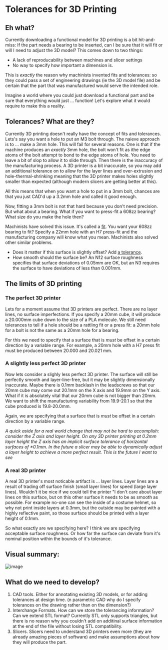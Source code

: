# Tolerances for 3D Printing

## Eh what?
Currently downloading a functional model for 3D printing is a bit hit-and-miss:
If the part needs a bearing to be inserted, can I be sure that it will fit or will I need to adjust the 3D model? 
This comes down to two things:
 - A lack of reproducability between machines and slicer settings
 - No way to specify how important a dimension is.

This is _exactly_ the reason why machinists invented fits and tolerances: so they could pass a set of engineering drawings
(ie the 3D model file) and be certain that the part that was manufactured would serve the intended role.

Imagine a world where you could just download a functional part and be sure that everything would just ... function!
Let's explore what it would require to make this a reality.

## Tolerances? What are they?
Currently 3D printing doesn't really have the concept of fits and tolerances. Lets's say you want a hole to put an 
M3 bolt through. The naieve approach is to ... make a 3mm hole. This will fail for several reasons. One is that
if the machine produces an _exactly_ 3mm hole, the bolt won't fit as ithe edge atoms of the bolt attempt to bond to the
edge atoms of hole. You need to leave a bit of slop to allow it to slide through. Then there is the inaccuracy of the
manufacturing process. A 3D printer is a bit inaccurate, so you may add an additional tolerance on to allow for the
layer lines and over-extrusion and hole-thermal-shrinking meaning that the 3D printer makes holes slightly smaller than
expected (although modern slicers are getting better at this).

All this means that when you want a hole to put in a 3mm bolt, chances are that you just CAD'd up a 3.2mm hole and
called it good enough. 

Now, fitting a 3mm bolt is not that hard because you don't need precision. But what about a bearing. What if you want
to press-fit a 608zz bearing? What size do you make the hole then?

Machinists have solved this issue. It's called a [fit](https://en.wikipedia.org/wiki/Engineering_fit). You want your 
608zz bearing to fit? Specify a 22mm hole with an H7 press-fit and the manufacturing company will know what you mean.
Machinists also solved other similar problems. 

 - Does it matter if this surface is slightly offset? Add [a tolerance](https://en.wikipedia.org/wiki/Engineering_tolerance).
 - How smooth should the surface be? An N12 surface roughness specifies that surface deviations of 0.05mm are OK, but
   an N3 requires the surface to have deviations of less than 0.001mm.

## The limits of 3D printing

### The perfect 3D printer
Lets for a moment assume that 3D printers are perfect. There are no layer lines, no surface imperfections. If you specify
a 20mm cube, it will produce a 20.000mm cube down to the size of a PLA molecule. We still need tolerances to tell if a hole
should be a rattling fit or a press fit: a 20mm hole for a bolt is not the same as a 20mm hole for a bearing.

For this we need to specify that a surface that is _must_ be offset in a certain direction by a variable range.
For example, a 20mm hole with a H7 press fit must be produced between 20.000 and 20.021 mm. 

### A slightly less perfect 3D printer
Now lets consider a slighly less perfect 3D printer. The surface will still be perfectly smooth and layer-line-free, but
it may be slightly dimensionally inaccurate. Maybe there is 0.1mm backlash in the leadscrews so that our 20mm cube may
come out 20.1mm on the X axis and 19.9mm on the Y axis. What if it is absolutely vital that our 20mm cube is not bigger
than 20mm. We want to shift the manufacturing variability from 19.9-20.1 so that the cube produced is 19.8-20.0mm.

Again, we are specifying that a surface that is _must_ be offset in a certain direction by a variable range.

_A quick aside for a real world change that may not be hard to accomplish: consider the Z axis and layer height.
On any 3D printer printing at 0.2mm layer height the Z axis has an implicit surface tolerance of horizontal surfaces
of ±0.1mm. In the future a slicer may be able to dynamically adjust a layer height to achieve a more perfect 
result. This is the future I want to see_ 

### A real 3D printer
A real 3D printer's most noticable artifact is ... layer lines. Layer lines are a result of trading off surface finish
(small layer lines) for speed (large layer lines). Wouldn't it be nice if we could tell the printer "I don't care about
layer lines on this surface, but on this other surface it needs to be as smooth as possible.
For example no-one can see the inside of a costume helmet, so why not print inside layers at 0.3mm, but the outside
may be painted with a highly reflective paint, so those surface should be printed with a layer height of 0.1mm.

So what exactly are we specifying here? I think we are specifying acceptable surface roughness. Or how far the surface
can deviate from it's nominal position within the bounds of it's tolerance.

## Visual summary:
![image](https://user-images.githubusercontent.com/13490050/210017918-25fa92d8-3c50-4aa7-8bf7-7b01a26d5885.png)


## What do we need to develop?
1. CAD tools. Either for annotating existing 3D models, or for adding tolerances at design time. (n parametric CAD why
do I specify tolerances on the drawing rather than on the dimension?)
2. Interchange Formats. How can we store the tolerancing information? Can we extend STL format? Currently STL only supports
triangles, but there is no reason why you couldn't add on additinal surface information at the end of the file without losing
STL compatibility.
3. Slicers. Slicers need to understand 3D printers even more (they are already amazing pieces of software) and make assumptions
about how they will produce the part. 



